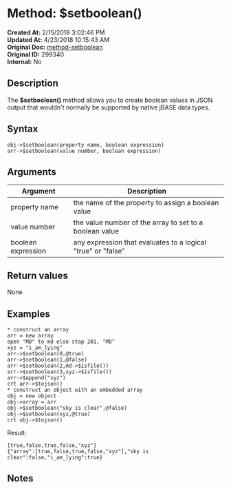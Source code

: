 # Method: $setboolean()

**Created At:** 2/15/2018 3:02:46 PM  
**Updated At:** 4/23/2018 10:15:43 AM  
**Original Doc:** [method-setboolean](https://docs.jbase.com/42948-dynamic-objects/method-setboolean)  
**Original ID:** 299340  
**Internal:** No  


## Description

The **$setboolean()** method allows you to create boolean values in JSON output that wouldn't normally be supported by native jBASE data types.



## Syntax

```
obj->$setboolean(property name, boolean expression) 
arr->$setboolean(value number, boolean expression) 
```



## Arguments




| Argument<br> | Description<br> |
| --- | --- |
| property name<br> | the name of the property to assign a boolean value<br> |
| value number<br> | the value number of the array to set to a boolean value<br> |
| boolean expression<br> | any expression that evaluates to a logical "true" or "false"<br> |




## Return values

None



## Examples

```
* construct an array
arr = new array
open "MD" to md else stop 201, "MD"
xyz = "i_am_lying"
arr->$setboolean(0,@true)
arr->$setboolean(1,@false)
arr->$setboolean(2,md->$isfile())
arr->$setboolean(3,xyz->$isfile())
arr->$append("xyz")
crt arr->$tojson()
* construct an object with an embedded array
obj = new object
obj->array = arr
obj->$setboolean("sky is clear",@false)
obj->$setboolean(xyz,@true)
crt obj->$tojson()
```

Result:

```
[true,false,true,false,"xyz"]
{"array":[true,false,true,false,"xyz"],"sky is clear":false,"i_am_lying":true}
```



## Notes
